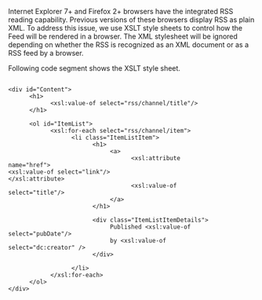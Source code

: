 <properties date="2016-05-11"
SortOrder="13"
/>

 

Internet Explorer 7+ and Firefox 2+ browsers have the integrated RSS reading capability. Previous versions of these browsers display RSS as plain XML. To address this issue, we use XSLT style sheets to control how the Feed will be rendered in a browser. The XML stylesheet will be ignored depending on whether the RSS is recognized as an XML document or as a RSS feed by a browser.

Following code segment shows the XSLT style sheet.

```
 
<div id="Content">
      <h1>
            <xsl:value-of select="rss/channel/title"/>
      </h1>
 
      <ol id="ItemList">
            <xsl:for-each select="rss/channel/item">
                  <li class="ItemListItem">
                        <h1>
                             <a>
                                   <xsl:attribute
name="href"> 
<xsl:value-of select="link"/>
</xsl:attribute>
                                   <xsl:value-of
select="title"/>
                             </a>
                        </h1>
 
                        <div class="ItemListItemDetails">
                             Published <xsl:value-of
select="pubDate"/>
                             by <xsl:value-of
select="dc:creator" />
                        </div>
                       
                  </li>
            </xsl:for-each>
      </ol>
</div>

 

 
```

